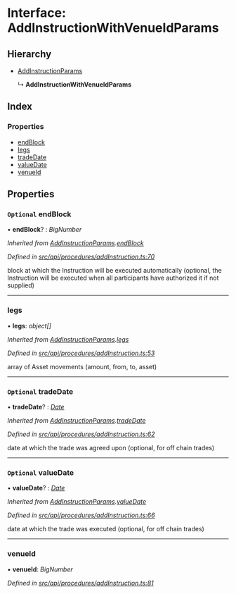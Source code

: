 # Interface: AddInstructionWithVenueIdParams

## Hierarchy

* [AddInstructionParams](addinstructionparams.md)

  ↳ **AddInstructionWithVenueIdParams**

## Index

### Properties

* [endBlock](addinstructionwithvenueidparams.md#optional-endblock)
* [legs](addinstructionwithvenueidparams.md#legs)
* [tradeDate](addinstructionwithvenueidparams.md#optional-tradedate)
* [valueDate](addinstructionwithvenueidparams.md#optional-valuedate)
* [venueId](addinstructionwithvenueidparams.md#venueid)

## Properties

### `Optional` endBlock

• **endBlock**? : *BigNumber*

*Inherited from [AddInstructionParams](addinstructionparams.md).[endBlock](addinstructionparams.md#optional-endblock)*

*Defined in [src/api/procedures/addInstruction.ts:70](https://github.com/PolymeshAssociation/polymesh-sdk/blob/46845947/src/api/procedures/addInstruction.ts#L70)*

block at which the Instruction will be executed automatically (optional, the Instruction will be executed when all participants have authorized it if not supplied)

___

###  legs

• **legs**: *object[]*

*Inherited from [AddInstructionParams](addinstructionparams.md).[legs](addinstructionparams.md#legs)*

*Defined in [src/api/procedures/addInstruction.ts:53](https://github.com/PolymeshAssociation/polymesh-sdk/blob/46845947/src/api/procedures/addInstruction.ts#L53)*

array of Asset movements (amount, from, to, asset)

___

### `Optional` tradeDate

• **tradeDate**? : *[Date](../enums/transactionargumenttype.md#date)*

*Inherited from [AddInstructionParams](addinstructionparams.md).[tradeDate](addinstructionparams.md#optional-tradedate)*

*Defined in [src/api/procedures/addInstruction.ts:62](https://github.com/PolymeshAssociation/polymesh-sdk/blob/46845947/src/api/procedures/addInstruction.ts#L62)*

date at which the trade was agreed upon (optional, for off chain trades)

___

### `Optional` valueDate

• **valueDate**? : *[Date](../enums/transactionargumenttype.md#date)*

*Inherited from [AddInstructionParams](addinstructionparams.md).[valueDate](addinstructionparams.md#optional-valuedate)*

*Defined in [src/api/procedures/addInstruction.ts:66](https://github.com/PolymeshAssociation/polymesh-sdk/blob/46845947/src/api/procedures/addInstruction.ts#L66)*

date at which the trade was executed (optional, for off chain trades)

___

###  venueId

• **venueId**: *BigNumber*

*Defined in [src/api/procedures/addInstruction.ts:81](https://github.com/PolymeshAssociation/polymesh-sdk/blob/46845947/src/api/procedures/addInstruction.ts#L81)*
